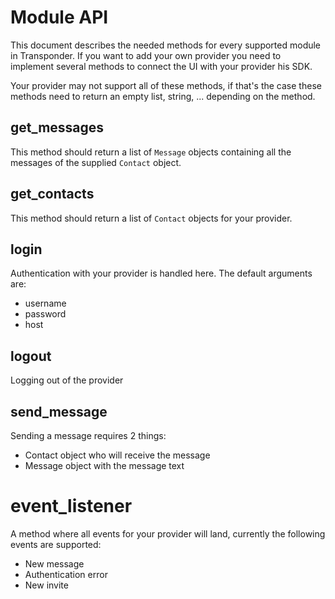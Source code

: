 # Module API
This document describes the needed methods for every supported module in
Transponder. If you want to add your own provider you need to implement several
methods to connect the UI with your provider his SDK.

Your provider may not support all of these methods, if that's the case these
methods need to return an empty list, string, ... depending on the method.

## get_messages
This method should return a list of `Message` objects containing all the
messages of the supplied `Contact` object.

## get_contacts
This method should return a list of `Contact` objects for your provider.

## login
Authentication with your provider is handled here. The default arguments are:
- username
- password
- host

## logout
Logging out of the provider

## send_message
Sending a message requires 2 things:
- Contact object who will receive the message
- Message object with the message text

# event_listener
A method where all events for your provider will land, currently the following
events are supported:
- New message
- Authentication error
- New invite
